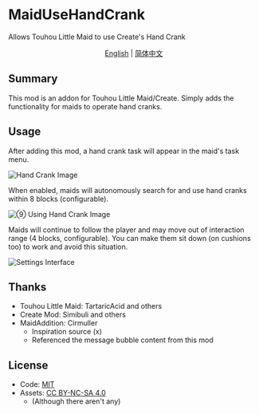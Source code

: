 # MaidUseHandCrank

Allows Touhou Little Maid to use Create's Hand Crank

<p align="center">
    <a href="#">English</a> | 
    <a href="README">简体中文</a>
</p>

## Summary

This mod is an addon for Touhou Little Maid/Create. Simply adds the functionality for maids to operate hand cranks.

## Usage

After adding this mod, a hand crank task will appear in the maid's task menu.

![Hand Crank Image](https://s2.loli.net/2025/09/13/jtRoi6OU2cumlfG.png)

When enabled, maids will autonomously search for and use hand cranks within 8 blocks (configurable).

![⑨ Using Hand Crank Image](https://s2.loli.net/2025/09/13/IJG8MVOjoeByRca.png)

Maids will continue to follow the player and may move out of interaction range (4 blocks, configurable). You can make them sit down (on cushions too) to work and avoid this situation.

![Settings Interface](https://s2.loli.net/2025/09/13/NgJIOWHtlGRwx1s.png)

## Thanks

- Touhou Little Maid: TartaricAcid and others
- Create Mod: Simibuli and others  
- MaidAddition: Cirmuller
  - Inspiration source (x)
  - Referenced the message bubble content from this mod

## License
- Code: [MIT](https://mit-license.org/)
- Assets: [CC BY-NC-SA 4.0](https://creativecommons.org/licenses/by-nc-sa/4.0/)
  - (Although there aren't any)
